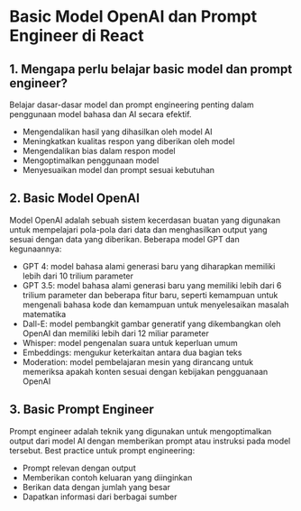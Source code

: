 # Basic Model OpenAI dan Prompt Engineer di React

## 1. Mengapa perlu belajar basic model dan prompt engineer?
Belajar dasar-dasar model dan prompt engineering penting dalam penggunaan model bahasa dan AI secara efektif.
- Mengendalikan hasil yang dihasilkan oleh model AI
- Meningkatkan kualitas respon yang diberikan oleh model
- Mengendalikan bias dalam respon model
- Mengoptimalkan penggunaan model
- Menyesuaikan model dan prompt sesuai kebutuhan

## 2. Basic Model OpenAI
Model OpenAI adalah sebuah sistem kecerdasan buatan yang digunakan untuk mempelajari pola-pola dari data dan menghasilkan output yang sesuai dengan data yang diberikan. Beberapa model GPT dan kegunaannya:
- GPT 4: model bahasa alami generasi baru yang diharapkan memiliki lebih dari 10 trilium parameter
- GPT 3.5: model bahasa alami generasi baru yang memiliki lebih dari 6 trilium parameter dan beberapa fitur baru, seperti kemampuan untuk mengenali bahasa kode dan kemampuan untuk menyelesaikan masalah matematika
- Dall-E: model pembangkit gambar generatif yang dikembangkan oleh OpenAI dan memiliki lebih dari 12 miliar parameter
- Whisper: model pengenalan suara untuk keperluan umum
- Embeddings: mengukur keterkaitan antara dua bagian teks
- Moderation: model pembelajaran mesin yang dirancang untuk memeriksa apakah konten sesuai dengan kebijakan pengguanaan OpenAI

## 3. Basic Prompt Engineer
Prompt engineer adalah teknik yang digunakan untuk mengoptimalkan output dari model AI dengan memberikan prompt atau instruksi pada model tersebut. Best practice untuk prompt engineering:
- Prompt relevan dengan output
- Memberikan contoh keluaran yang diinginkan
- Berikan data dengan jumlah yang besar
- Dapatkan informasi dari berbagai sumber
